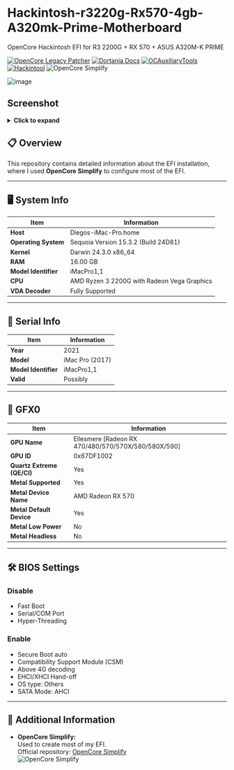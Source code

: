 # Hackintosh-r3220g-Rx570-4gb-A320mk-Prime-Motherboard
OpenCore Hackintosh EFI for R3 2200G + RX 570 + ASUS A320M-K PRIME

[![OpenCore Legacy Patcher](https://img.shields.io/badge/OpenCore%20Legacy%20Patcher-Repo-blue?logo=github)](https://github.com/dortania/OpenCore-Legacy-Patcher)  [![Dortania Docs](https://img.shields.io/badge/Dortania%20Docs-Website-orange?logo=readthedocs)](https://dortania.github.io/docs/)  [![OCAuxiliaryTools](https://img.shields.io/badge/OCAuxiliaryTools-Repo-blue?logo=github)](https://github.com/ic005k/OCAuxiliaryTools)  [![Hackintool](https://img.shields.io/badge/Hackintool-Repo-blue?logo=github)](https://github.com/benbaker76/Hackintool)   ![OpenCore Simplify](https://img.shields.io/badge/OpenCore-Simplify-blue?style=flat-square)

![image](https://github.com/user-attachments/assets/eb5f70f0-c1c6-4bc0-9734-b944a4dd8096)

## Screenshot
<details>
  <summary><strong>Click to expand</strong></summary>

  ![Screenshot 1](/Hackintool01.png)

</details>


## 📋 Overview

This repository contains detailed information about the EFI installation, where I used **OpenCore Simplify** to configure most of the EFI.

---

## 🖥️ System Info

| **Item**                   | **Information**                                   |
|----------------------------|---------------------------------------------------|
| **Host**                   | Diegos-iMac-Pro.home                              |
| **Operating System**       | Sequoia Version 15.3.2 (Build 24D81)                      |
| **Kernel**                 | Darwin 24.3.0 x86_64                              |
| **RAM**                    | 16.00 GB                                          |
| **Model Identifier**       | iMacPro1,1                                        |
| **CPU**                    | AMD Ryzen 3 2200G with Radeon Vega Graphics       |
| **VDA Decoder**            | Fully Supported                                   |

---

## 📇 Serial Info

| **Item**                   | **Information**                                   |
|----------------------------|---------------------------------------------------|
| **Year**                   | 2021                                             |
| **Model**                  | iMac Pro (2017)                                  |
| **Model Identifier**       | iMacPro1,1                                       |
| **Valid**                  | Possibly                                         |

---

## 🎨 GFX0

| **Item**                   | **Information**                                   |
|----------------------------|---------------------------------------------------|
| **GPU Name**               | Ellesmere [Radeon RX 470/480/570/570X/580/580X/590] |
| **GPU ID**                 | 0x67DF1002                                       |
| **Quartz Extreme (QE/CI)** | Yes                                              |
| **Metal Supported**        | Yes                                              |
| **Metal Device Name**      | AMD Radeon RX 570                                |
| **Metal Default Device**   | Yes                                              |
| **Metal Low Power**        | No                                               |
| **Metal Headless**         | No                                               |

---

## 🛠️ BIOS Settings

### Disable
- Fast Boot
- Serial/COM Port
- Hyper-Threading

### Enable
- Secure Boot auto
- Compatibility Support Module (CSM)
- Above 4G decoding
- EHCI/XHCI Hand-off
- OS type: Others
- SATA Mode: AHCI

---

## 🔧 Additional Information

- **OpenCore Simplify:**  
  Used to create most of my EFI.  
  Official repository: [OpenCore Simplify](https://github.com/OpenCore-Simplify/OpenCore-Simplify)  
  ![OpenCore Simplify](https://img.shields.io/badge/OpenCore-Simplify-blue?style=flat-square)
